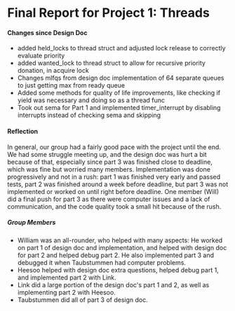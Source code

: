 Final Report for Project 1: Threads
===================================

#### Changes since Design Doc
* added held_locks to thread struct and adjusted lock release to correctly evaluate priority
* added wanted_lock to thread struct to allow for recursive priority donation, in acquire lock
* Changes mlfqs from design doc implementation of 64 separate queues to just getting max from ready queue
* Added some methods for quality of life improvements, like checking if yield was necessary and doing so as a thread func
* Took out sema for Part 1 and implemented timer_interrupt by disabling interrupts instead of checking sema and skipping

#### Reflection
In general, our group had a fairly good pace with the project until the end. We had some struggle meeting up, and the design doc was hurt a bit because of that, especially since part 3 was finished close to deadline, which was fine but worried many members. Implementation was done progressively and not in a rush: part 1 was finished very early and passed tests, part 2 was finished around a week before deadline, but part 3 was not implemented or worked on until right before deadline. One member (Will) did a final push for part 3 as there were computer issues and a lack of communication, and the code quality took a small hit because of the rush.

##### Group Members
* William was an all-rounder, who helped with many aspects: He worked on part 1 of design doc and implementation, and helped with design doc for part 2 and helped debug part 2. He also implemented part 3 and debugged it when Taubstummen had computer problems.
* Heesoo helped with design doc extra questions, helped debug part 1, and implemented part 2 with Link.
* Link did a large portion of the design doc's part 1 and 2, as well as implementing part 2 with Heesoo.
* Taubstummen did all of part 3 of design doc.

